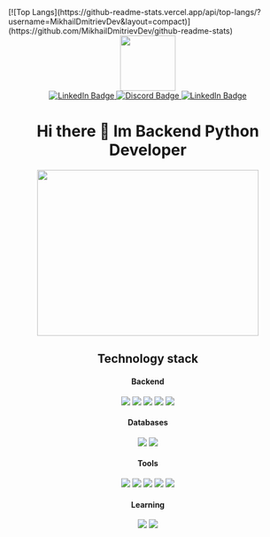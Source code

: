 <div>
  [![Top Langs](https://github-readme-stats.vercel.app/api/top-langs/?username=MikhailDmitrievDev&layout=compact)](https://github.com/MikhailDmitrievDev/github-readme-stats)
</div>
<div id="header" align="center">
  <img src="https://media.giphy.com/media/IWiAPmq1HS9QZRu8PT/giphy-downsized-large.gif" width="100"/>
</div>
<div id="badges" align="center">
  <a href="https://t.me/futhep">
    <img src="https://img.shields.io/badge/telegram-blue?logo=telegram&logoColor=white&style=for-the-badge" alt="LinkedIn Badge"/>
  </a>
  <a href="https://discordapp.com/users/450385665830420500/">
    <img src="https://img.shields.io/badge/discord-magenta?logo=discord&logoColor=white&style=for-the-badge" alt="Discord Badge"/>
  </a>
  <a href="https://www.linkedin.com/in/mikhail-podbereznikov-0bb040225/">
    <img src="https://img.shields.io/badge/LinkedIn-blue?style=for-the-badge&logo=linkedin&logoColor=white" alt="LinkedIn Badge"/>
  </a>
</div>
<h1 align="center">Hi there 👋 Im Backend Python Developer</h1>

<div align="center">
  <div>
    <img src="https://media.giphy.com/media/SWoSkN6DxTszqIKEqv/giphy.gif" width="400" height="300"/>
  </div>
  <div>
    <h2>Technology stack</h2>
    <h4> Backend </h4>
    <img src="https://img.shields.io/badge/python-blue?style=for-the-badge&logo=python&logoColor=white"/>
    <img src="https://img.shields.io/badge/django-green?style=for-the-badge&logo=django&logoColor=white"/>
    <img src="https://img.shields.io/badge/DRF-blue?style=for-the-badge&logo=django&logoColor=white"/>
    <img src="https://img.shields.io/badge/Celery-orange?style=for-the-badge&logo=Celery&logoColor=white"/>
    <img src="https://img.shields.io/badge/pytest-yellow?style=for-the-badge&logo=pytest&logoColor=white"/>
    <h4> Databases </h4>
    <img src="https://img.shields.io/badge/Redis-orange?style=for-the-badge&logo=Redis&logoColor=white"/>
    <img src="https://img.shields.io/badge/PostgreSQL-gray?style=for-the-badge&logo=PostgreSQL&logoColor=white"/>
    <h4> Tools </h4>
    <img src="https://img.shields.io/badge/Linux-gray?style=for-the-badge&logo=Linux&logoColor=white"/>
    <img src="https://img.shields.io/badge/docker-blue?style=for-the-badge&logo=docker&logoColor=white"/>
    <img src="https://img.shields.io/badge/postman-orange?style=for-the-badge&logo=postman&logoColor=white"/>
    <img src="https://img.shields.io/badge/github-grey?style=for-the-badge&logo=github&logoColor=white"/>
    <img src="https://img.shields.io/badge/gitlab-orange?style=for-the-badge&logo=gitlab&logoColor=white"/>
    <h4> Learning </h4>
    <img src="https://img.shields.io/badge/typescript-yellow?style=for-the-badge&logo=typescript&logoColor=white"/>
    <img src="https://img.shields.io/badge/react-green?style=for-the-badge&logo=react&logoColor=white"/>
  </div>
</div> 


